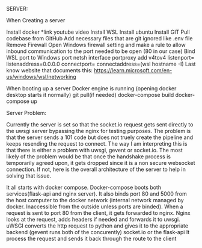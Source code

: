 SERVER:

When Creating a server

Install docker
*link youtube video
Install WSL
Install ubuntu
Install GIT
Pull codebase from GitHub
Add necessary files that are git ignored like .env file 
Remove Firewall
Open Windows firewall setting and make a rule to allow inbound communication to the port needed to be open (80 in our case)
Bind WSL port to Windows port
netsh interface portproxy add v4tov4 listenport=<yourPortToForward> listenaddress=0.0.0.0 connectport=<yourPortToConnectToInWSL> connectaddress=(wsl hostname -I) 
Last know website that documents this: https://learn.microsoft.com/en-us/windows/wsl/networking 

When booting up a server
Docker engine is running (opening docker desktop starts it normally)
git pull(if needed)
docker-compose build
docker-compose up



Server Problem:

Currently the server is set so that the socket.io request gets sent directly to the uwsgi server bypassing the nginx for testing purposes. The problem is that the server sends a 101 code but does not truely create the pipeline and keeps resending the request to connect. The way I am interpreting this is that there is either a problem with uwsgi, gevent or socket.io. The most likely of the problem would be that once the handshake process is temporarily agreed upon, it gets dropped since it is a non secure websocket connection. If not, here is the overall architecture of the server to help in solving that issue.

It all starts with docker compose. Docker-compose boots both services(flask-api and nginx server). It also binds port 80 and 5000 from the host computer to the docker network (internal network managed by docker. Inaccessible from the outside unless ports are binded). When a request is sent to port 80 from the client, it gets forwarded to nginx.
Nginx looks at the request, adds headers if needed and forwards it to uwsgi.
uWSGI converts the http request to python and gives it to the appropriate backend (gevent runs both of the concurently) socket.io or the flask-api
It process the request and sends it back through the route to the client
